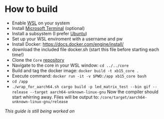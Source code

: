 # How to build


- Enable [WSL](https://learn.microsoft.com/en-us/windows/wsl/install) on your system
- Install [Microsoft Terminal](https://apps.microsoft.com/store/detail/windows-terminal/9N0DX20HK701?hl=nl-nl&gl=nl) (optional)
- Install a subsystem (I prefer [Ubuntu](https://apps.microsoft.com/store/detail/ubuntu-22041-lts/9PN20MSR04DW))
- Set up your WSL enviroment with a username and pw
- Install Docker: https://docs.docker.com/engine/install/
- download the included file docker.sh (start this file before starting each time!)
- Clone the `Core` [repository](https://github.com/XB15/core)
- Navigate to the core in your WSL window: `cd ../../core`
- Build and tag the docker image: `docker build -t xb15_core .`
- Execute command: `docker run -it -v $PWD:/app xb15_core bash`
- `cd /app`
- `./wrap_for_aarch64.sh cargo build -p led_matrix_test --bin gif --release --target aarch64-unknown-linux-gnu`
Now the compiler should start whirring away.
Files will be output to: `/core/target/aarch64-unknown-linux-gnu/release`


*This guide is still being worked on*

